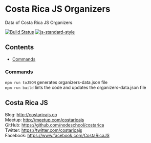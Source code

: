 # Costa Rica JS Organizers

Data of Costa Rica JS Organizers

[![Build Status](https://travis-ci.org/CostaRicaJS/organizers.svg?branch=master)](https://travis-ci.org/CostaRicaJS/organizers) [![js-standard-style](https://img.shields.io/badge/code%20style-standard-brightgreen.svg)](http://standardjs.com/)

<!-- START doctoc generated TOC please keep comment here to allow auto update -->
<!-- DON'T EDIT THIS SECTION, INSTEAD RE-RUN doctoc TO UPDATE -->
## Contents

- [Commands](#commands)

<!-- END doctoc generated TOC please keep comment here to allow auto update -->

### Commands

`npm run toJSON`  generates organizers-data.json file  
`npm run build`   lints the code and updates the organizers-data.json file

## Costa Rica JS

Blog: http://costaricajs.co   
Meetup: http://meetup.com/costaricajs   
GitHub: https://github.com/nodeschool/costarica    
Twitter: https://twitter.com/costaricajs    
Facebook: https://www.facebook.com/CostaRicaJS
